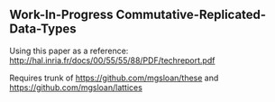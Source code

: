 ## Work-In-Progress Commutative-Replicated-Data-Types

Using this paper as a reference: http://hal.inria.fr/docs/00/55/55/88/PDF/techreport.pdf

Requires trunk of https://github.com/mgsloan/these and https://github.com/mgsloan/lattices